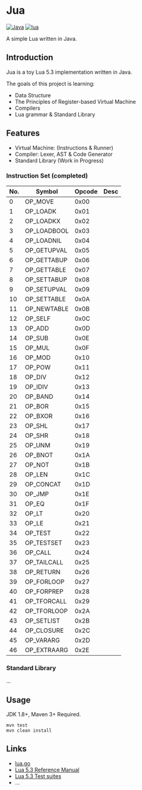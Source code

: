 # Jua

[![Java](https://img.shields.io/badge/language-Java-green.svg)]()
[![lua](https://img.shields.io/badge/language-lua-blue.svg)]()

A simple Lua written in Java.

## Introduction

Jua is a toy Lua 5.3 implementation written in Java. 

The goals of this project is learning:

- Data Structure
- The Principles of Register-based Virtual Machine
- Compilers
- Lua grammar & Standard Library

## Features

- Virtual Machine: (Instructions & Runner)
- Compiler: Lexer, AST & Code Generator
- Standard Library (Work in Progress)

### Instruction Set (completed)

| No. | Symbol | Opcode   | Desc |
| ------ | ----------- | ----------- | ----------- |
| 0    | OP_MOVE     | 0x00       |        |
| 1   | OP_LOADK    | 0x01       |        |
| 2  | OP_LOADKX   | 0x02       |        |
| 3 | OP_LOADBOOL | 0x03       |        |
| 4 | OP_LOADNIL  | 0x04       |        |
| 5 | OP_GETUPVAL | 0x05       |        |
| 6 | OP_GETTABUP | 0x06       |        |
| 7 | OP_GETTABLE | 0x07       |        |
| 8 | OP_SETTABUP | 0x08       |        |
| 9 | OP_SETUPVAL | 0x09       |        |
| 10 | OP_SETTABLE | 0x0A       |        |
| 11 | OP_NEWTABLE | 0x0B       |        |
| 12   | OP_SELF     | 0x0C       |        |
| 13    | OP_ADD      | 0x0D       |        |
| 14    | OP_SUB      | 0x0E       |        |
| 15    | OP_MUL      | 0x0F       |        |
| 16    | OP_MOD      | 0x10       |        |
| 17    | OP_POW      | 0x11       |        |
| 18    | OP_DIV      | 0x12       |        |
| 19   | OP_IDIV     | 0x13       |        |
| 20   | OP_BAND     | 0x14       |        |
| 21    | OP_BOR      | 0x15       |        |
| 22   | OP_BXOR     | 0x16       |        |
| 23    | OP_SHL      | 0x17       |        |
| 24    | OP_SHR      | 0x18       |        |
| 25    | OP_UNM      | 0x19       |        |
| 26   | OP_BNOT     | 0x1A       |        |
| 27   | OP_NOT      | 0x1B       |        |
| 28    | OP_LEN      | 0x1C       |        |
| 29 | OP_CONCAT   | 0x1D       |        |
| 30    | OP_JMP      | 0x1E       |        |
| 31     | OP_EQ       | 0x1F       |        |
| 32     | OP_LT       | 0x20       |        |
| 33     | OP_LE       | 0x21       |        |
| 34   | OP_TEST     | 0x22       |        |
| 35 | OP_TESTSET  | 0x23       |        |
| 36   | OP_CALL     | 0x24       |        |
| 37 | OP_TAILCALL | 0x25       |        |
| 38 | OP_RETURN   | 0x26       |        |
| 39 | OP_FORLOOP  | 0x27       |        |
| 40 | OP_FORPREP  | 0x28       |        |
| 41 | OP_TFORCALL | 0x29       |        |
| 42 | OP_TFORLOOP | 0x2A       |        |
| 43 | OP_SETLIST  | 0x2B       |        |
| 44 | OP_CLOSURE  | 0x2C       |        |
| 45 | OP_VARARG   | 0x2D       |        |
| 46 | OP_EXTRAARG | 0x2E       |        |

### Standard Library

...

## Usage

JDK 1.8+, Maven 3+ Required.

```shell
mvn test
mvn clean install
```

## Links

- [lua.go](https://github.com/zxh0/lua.go)
- [Lua 5.3 Reference Manual](http://www.lua.org/manual/5.3/manual.html)
- [Lua 5.3 Test suites](http://www.lua.org/tests/lua-5.3.4-tests.tar.gz)
- ...

